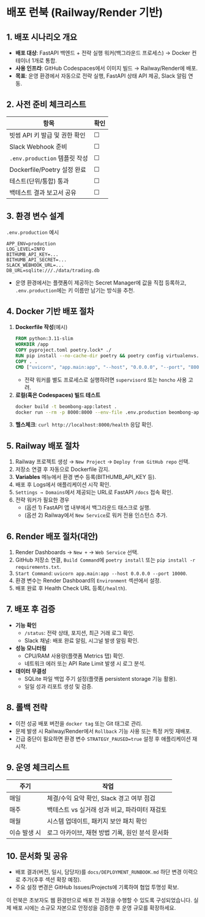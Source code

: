 # 배포 런북 (Railway/Render 기반)

## 1. 배포 시나리오 개요
- **배포 대상**: FastAPI 백엔드 + 전략 실행 워커(백그라운드 프로세스) → Docker 컨테이너 1개로 통합.
- **사용 인프라**: GitHub Codespaces에서 이미지 빌드 → Railway/Render에 배포.
- **목표**: 운영 환경에서 자동으로 전략 실행, FastAPI 상태 API 제공, Slack 알림 연동.

## 2. 사전 준비 체크리스트
| 항목 | 확인 |
|------|------|
| 빗썸 API 키 발급 및 권한 확인 | ☐ |
| Slack Webhook 준비 | ☐ |
| `.env.production` 템플릿 작성 | ☐ |
| Dockerfile/Poetry 설정 완료 | ☐ |
| 테스트(단위/통합) 통과 | ☐ |
| 백테스트 결과 보고서 공유 | ☐ |

## 3. 환경 변수 설계
`.env.production` 예시
```
APP_ENV=production
LOG_LEVEL=INFO
BITHUMB_API_KEY=...
BITHUMB_API_SECRET=...
SLACK_WEBHOOK_URL=...
DB_URL=sqlite:///./data/trading.db
```
- 운영 환경에서는 플랫폼이 제공하는 Secret Manager에 값을 직접 등록하고, `.env.production`에는 키 이름만 남기는 방식을 추천.

## 4. Docker 기반 배포 절차
1. **Dockerfile 작성**(예시)
   ```Dockerfile
   FROM python:3.11-slim
   WORKDIR /app
   COPY pyproject.toml poetry.lock* ./
   RUN pip install --no-cache-dir poetry && poetry config virtualenvs.create false && poetry install --no-interaction --no-ansi
   COPY . .
   CMD ["uvicorn", "app.main:app", "--host", "0.0.0.0", "--port", "8000"]
   ```
   - 전략 워커를 별도 프로세스로 실행하려면 `supervisord` 또는 `honcho` 사용 고려.
2. **로컬(혹은 Codespaces) 빌드 테스트**
   ```bash
   docker build -t beombong-app:latest .
   docker run --rm -p 8000:8000 --env-file .env.production beombong-app:latest
   ```
3. **헬스체크**: `curl http://localhost:8000/health` 응답 확인.

## 5. Railway 배포 절차
1. Railway 프로젝트 생성 → `New Project` → `Deploy from GitHub repo` 선택.
2. 저장소 연결 후 자동으로 Dockerfile 감지.
3. **Variables** 메뉴에서 환경 변수 등록(BITHUMB_API_KEY 등).
4. 배포 후 Logs에서 애플리케이션 시작 확인.
5. `Settings → Domains`에서 제공되는 URL로 FastAPI `/docs` 접속 확인.
6. 전략 워커가 필요한 경우
   - (옵션 1) FastAPI 앱 내부에서 백그라운드 태스크로 실행.
   - (옵션 2) Railway에서 `New Service`로 워커 전용 인스턴스 추가.

## 6. Render 배포 절차(대안)
1. Render Dashboards → `New +` → `Web Service` 선택.
2. GitHub 저장소 연결, `Build Command`에 `poetry install` 또는 `pip install -r requirements.txt`.
3. `Start Command`: `uvicorn app.main:app --host 0.0.0.0 --port 10000`.
4. 환경 변수는 Render Dashboard의 `Environment` 섹션에서 설정.
5. 배포 완료 후 Health Check URL 등록(`/health`).

## 7. 배포 후 검증
- **기능 확인**
  - `/status`: 전략 상태, 포지션, 최근 거래 로그 확인.
  - Slack 채널: 배포 완료 알림, 시그널 발생 알림 확인.
- **성능 모니터링**
  - CPU/RAM 사용량(플랫폼 Metrics 탭) 확인.
  - 네트워크 에러 또는 API Rate Limit 발생 시 로그 분석.
- **데이터 무결성**
  - SQLite 파일 백업 주기 설정(플랫폼 persistent storage 기능 활용).
  - 일일 성과 리포트 생성 및 검증.

## 8. 롤백 전략
- 이전 성공 배포 버전을 `docker tag` 또는 Git 태그로 관리.
- 문제 발생 시 Railway/Render에서 `Rollback` 기능 사용 또는 특정 커밋 재배포.
- 긴급 중단이 필요하면 환경 변수 `STRATEGY_PAUSED=true` 설정 후 애플리케이션 재시작.

## 9. 운영 체크리스트
| 주기 | 작업 |
|------|------|
| 매일 | 체결/수익 요약 확인, Slack 경고 여부 점검 |
| 매주 | 백테스트 vs 실거래 성과 비교, 파라미터 재검토 |
| 매월 | 시스템 업데이트, 패키지 보안 패치 확인 |
| 이슈 발생 시 | 로그 아카이브, 재현 방법 기록, 원인 분석 문서화 |

## 10. 문서화 및 공유
- 배포 결과(버전, 일시, 담당자)를 `docs/DEPLOYMENT_RUNBOOK.md` 하단 변경 이력으로 추가(추후 섹션 확장 예정).
- 주요 설정 변경은 GitHub Issues/Projects에 기록하여 협업 투명성 확보.

이 런북은 초보자도 웹 환경만으로 배포 전 과정을 수행할 수 있도록 구성되었습니다. 실제 배포 시에는 소규모 자본으로 안정성을 검증한 후 운영 규모를 확장하세요.
